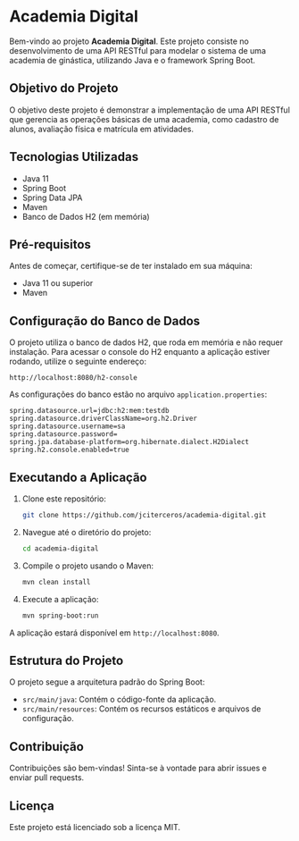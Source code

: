# Academia Digital

Bem-vindo ao projeto **Academia Digital**. Este projeto consiste no desenvolvimento de uma API RESTful para modelar o sistema de uma academia de ginástica, utilizando Java e o framework Spring Boot.

## Objetivo do Projeto

O objetivo deste projeto é demonstrar a implementação de uma API RESTful que gerencia as operações básicas de uma academia, como cadastro de alunos, avaliação física e matrícula em atividades.

## Tecnologias Utilizadas

- Java 11
- Spring Boot
- Spring Data JPA
- Maven
- Banco de Dados H2 (em memória)

## Pré-requisitos

Antes de começar, certifique-se de ter instalado em sua máquina:

- Java 11 ou superior
- Maven

## Configuração do Banco de Dados

O projeto utiliza o banco de dados H2, que roda em memória e não requer instalação. Para acessar o console do H2 enquanto a aplicação estiver rodando, utilize o seguinte endereço:

```
http://localhost:8080/h2-console
```

As configurações do banco estão no arquivo `application.properties`:

```properties
spring.datasource.url=jdbc:h2:mem:testdb
spring.datasource.driverClassName=org.h2.Driver
spring.datasource.username=sa
spring.datasource.password=
spring.jpa.database-platform=org.hibernate.dialect.H2Dialect
spring.h2.console.enabled=true
```

## Executando a Aplicação

1. Clone este repositório:

   ```bash
   git clone https://github.com/jciterceros/academia-digital.git
   ```

2. Navegue até o diretório do projeto:

   ```bash
   cd academia-digital
   ```

3. Compile o projeto usando o Maven:

   ```bash
   mvn clean install
   ```

4. Execute a aplicação:

   ```bash
   mvn spring-boot:run
   ```

A aplicação estará disponível em `http://localhost:8080`.

## Estrutura do Projeto

O projeto segue a arquitetura padrão do Spring Boot:

- `src/main/java`: Contém o código-fonte da aplicação.
- `src/main/resources`: Contém os recursos estáticos e arquivos de configuração.

## Contribuição

Contribuições são bem-vindas! Sinta-se à vontade para abrir issues e enviar pull requests.

## Licença

Este projeto está licenciado sob a licença MIT.

